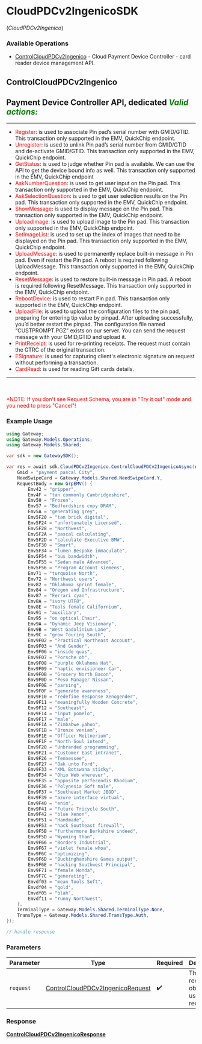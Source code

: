 # CloudPDCv2IngenicoSDK
(*CloudPDCv2Ingenico*)

### Available Operations

* [ControlCloudPDCv2Ingenico](#controlcloudpdcv2ingenico) - Cloud Payment Device Controller - card reader device management API.

## ControlCloudPDCv2Ingenico

Payment Device Controller API, dedicated
*<span style="color:green">Valid actions:</span>*
---
___
- <span style="color:red">Register</span>: is used to associate Pin pad’s serial number with GMID/GTID. This transaction only supported in the EMV, QuickChip endpoint.
- <span style="color:red">Unregister</span>: is used to unlink Pin pad’s serial number from GMID/GTID and de-activate GMID/GTID. This transaction only supported in the EMV, QuickChip endpoint.
- <span style="color:red">GetStatus</span>: is used to judge whether Pin pad is available. We can use the API to get the device bound info as well. This transaction only supported in the EMV, QuickChip endpoint
- <span style="color:red">AskNumberQuestion</span>: is used to get user input on the Pin pad. This transaction only supported in the EMV, QuickChip endpoint.
- <span style="color:red">AskSelectionQuestion</span>: is used to get user selection results on the Pin pad. This transaction only supported in the EMV, QuickChip endpoint.
- <span style="color:red">ShowMessage</span>: is used to display message on the Pin pad. This transaction only supported in the EMV, QuickChip endpoint.
- <span style="color:red">UploadImage</span>: is used to upload image to the Pin pad. This transaction only supported in the EMV, QuickChip endpoint.
- <span style="color:red">SetImageList</span>: is used to set up the index of images that need to be displayed on the Pin pad. This transaction only supported in the EMV, QuickChip endpoint.
- <span style="color:red">UploadMessage</span>: is used to permanently replace built-in message in Pin pad. Even if restart the Pin pad. A reboot is required following UploadMessage. This transaction only supported in the EMV, QuickChip endpoint.
- <span style="color:red">ResetMessage</span>: is used to restore built-in message in Pin pad. A reboot is required following ResetMessage. This transaction only supported in the EMV, QuickChip endpoint.
- <span style="color:red">RebootDevice</span>: is used to restart Pin pad. This transaction only supported in the EMV, QuickChip endpoint.
- <span style="color:red">UploadFile</span>: is used to upload the configuration files to the pin pad, preparing for entering tip value by pinpad. After uploading successfully, you’d better restart the pinpad. The configuration file named “CUSTPROMPT.PGZ” exists on our server. You can send the request message with your GMID,GTID and upload it.
- <span style="color:red">PrintReceipt</span>: is used for re-printing receipts. The request must contain the GTRC of the original transaction.
- <span style="color:red">ESignature</span>: is used for capturing client's electronic signature on request without performing a transaction.
- <span style="color:red">CardRead</span>: is used for reading Gift cards details.
<hr>
<br><br><span style="color:red">*NOTE: If you don't see Request Schema, you are in "Try it out" mode and you need to press "Cancel"!</span>


### Example Usage

```csharp
using Gateway;
using Gateway.Models.Operations;
using Gateway.Models.Shared;

var sdk = new GatewaySDK();

var res = await sdk.CloudPDCv2Ingenico.ControlCloudPDCv2IngenicoAsync(new ControlCloudPDCv2IngenicoRequest() {
    Gmid = "payment pascal City",
    NeedSwipeCard = Gateway.Models.Shared.NeedSwipeCard.Y,
    RequestBody = new GrpEMV() {
        Emv42 = "gripper",
        Emv4F = "tan commonly Cambridgeshire",
        Emv50 = "Frozen",
        Emv57 = "Bedfordshire copy DRAM",
        Emv5A = "generating grey",
        Emv5F20 = "tan brick digital",
        Emv5F24 = "unfortunately Licensed",
        Emv5F28 = "Northwest",
        Emv5F2A = "pascal calculating",
        Emv5F2D = "calculate Executive BMW",
        Emv5F30 = "Smart",
        Emv5F34 = "lumen Bespoke immaculate",
        Emv5F54 = "bus bandwidth",
        Emv5F55 = "Sedan male Advanced",
        Emv5F56 = "Program Account siemens",
        Emv71 = "turquoise North",
        Emv72 = "Northwest users",
        Emv82 = "Oklahoma sprint female",
        Emv84 = "Oregon and Infrastructure",
        Emv87 = "Ferrari cyan",
        Emv8A = "ivory UTF8",
        Emv8E = "Tools female Californium",
        Emv91 = "auxiliary",
        Emv95 = "on optical Chair",
        Emv9A = "Dynamic Jeep Visionary",
        Emv9B = "West Gadolinium Lane",
        Emv9C = "grow Touring South",
        Emv9F02 = "Practical Northeast Account",
        Emv9F03 = "And Gender",
        Emv9F06 = "inside quas",
        Emv9F07 = "Porsche oh",
        Emv9F08 = "purple Oklahoma Hat",
        Emv9F09 = "haptic envisioneer Car",
        Emv9F0B = "Grocery North Bacon",
        Emv9F0D = "Peso Manager Nissan",
        Emv9F0E = "parsing",
        Emv9F0F = "generate awareness",
        Emv9F10 = "redefine Response Xenogender",
        Emv9F11 = "meaningfully Wooden Concrete",
        Emv9F12 = "Southeast",
        Emv9F14 = "input pomelo",
        Emv9F17 = "male",
        Emv9F1A = "Zimbabwe yahoo",
        Emv9F1B = "Bronze veniam",
        Emv9F1E = "Officer Meitnerium",
        Emv9F1F = "North Soul intend",
        Emv9F20 = "Unbranded programming",
        Emv9F21 = "Customer East intranet",
        Emv9F26 = "Tennessee",
        Emv9F27 = "Oak unto Ford",
        Emv9F33 = "XML Botswana sticky",
        Emv9F34 = "Ohio Web wherever",
        Emv9F35 = "opposite perferendis Rhodium",
        Emv9F36 = "Polynesia Soft male",
        Emv9F37 = "Southeast Market JBOD",
        Emv9F39 = "azure interface virtual",
        Emv9F40 = "enim",
        Emv9F41 = "Future Tricycle South",
        Emv9F42 = "blue Xenon",
        Emv9F51 = "Handmade",
        Emv9F53 = "hack Southeast firewall",
        Emv9F5B = "furthermore Berkshire indeed",
        Emv9F5D = "Wyoming than",
        Emv9F66 = "Borders Industrial",
        Emv9F67 = "violet female whoa",
        Emv9F6C = "optimizing",
        Emv9F6D = "Buckinghamshire Games output",
        Emv9F6E = "hacking Southwest Principal",
        Emv9F71 = "female Honda",
        Emv9F7C = "generating",
        Emvdf03 = "mean Tools Soft",
        Emvdf04 = "gold",
        Emvdf05 = "blah",
        Emvdf11 = "runny Northwest",
    },
    TerminalType = Gateway.Models.Shared.TerminalType.None,
    TransType = Gateway.Models.Shared.TransType.Auth,
});

// handle response
```

### Parameters

| Parameter                                                                                       | Type                                                                                            | Required                                                                                        | Description                                                                                     |
| ----------------------------------------------------------------------------------------------- | ----------------------------------------------------------------------------------------------- | ----------------------------------------------------------------------------------------------- | ----------------------------------------------------------------------------------------------- |
| `request`                                                                                       | [ControlCloudPDCv2IngenicoRequest](../../models/operations/ControlCloudPDCv2IngenicoRequest.md) | :heavy_check_mark:                                                                              | The request object to use for the request.                                                      |


### Response

**[ControlCloudPDCv2IngenicoResponse](../../models/operations/ControlCloudPDCv2IngenicoResponse.md)**

